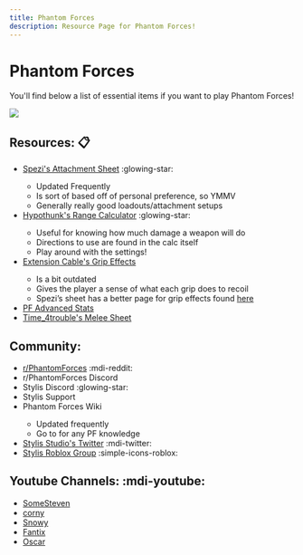```yaml
---
title: Phantom Forces
description: Resource Page for Phantom Forces!
---
```


# **Phantom Forces**

You'll find below a list of essential items if you want to play Phantom Forces!

![](/phantombanner.png)

## Resources: :clipboard:

- [Spezi's Attachment Sheet](https://docs.google.com/spreadsheets/d/1dlWL4NQ0J0wrUJyrlmRMmmG9msarkuZtXOoI5ADLyP4/edit?gid=1214029714#gid=1214029714) :glowing-star: <Badge type="tip" icon="i-ic-outline-discord" text="Discord" link="https://discord.gg/spezi" /> <tooltip><ul><li>Updated Frequently</li><li>Is sort of based off of personal preference, so YMMV</li><li>Generally really good loadouts/attachment setups</li></ul></tooltip>
- [Hypothunk's Range Calculator](https://www.desmos.com/calculator/g0qlwubve7) :glowing-star: <tooltip><ul><li>Useful for knowing how much damage a weapon will do</li><li>Directions to use are found in the calc itself</li><li>Play around with the settings!</li></ul></tooltip>
- [Extension Cable's Grip Effects](https://docs.google.com/document/d/1c8S25U19h2UOVM2FBt_wfJt-q-yU0k5gu6baL9dzMCw/edit) <tooltip><ul><li>Is a bit outdated</li><li>Gives the player a sense of what each grip does to recoil</li><li>Spezi’s sheet has a better page for grip effects found [here](https://docs.google.com/spreadsheets/d/1dlWL4NQ0J0wrUJyrlmRMmmG9msarkuZtXOoI5ADLyP4/edit?gid=1381239146#gid=1381239146)</li></ul></tooltip>
- [PF Advanced Stats](https://docs.google.com/spreadsheets/d/1nZZOpxAxpieMyC0e0VepfzpmIP89XHIDJPtsohw8U9g/edit?usp=drivesdk)
- [Time_4trouble's Melee Sheet](https://docs.google.com/spreadsheets/d/1okT7tsmwJzlprtZmOI1KY4cbIlkoDZAttyLPS_z1_F0/edit?gid=1174543838#gid=1174543838)

## Community:
- [r/PhantomForces](https://www.reddit.com/r/PhantomForces/) :mdi-reddit:
- r/PhantomForces Discord <Badge type="tip" icon="i-ic-outline-discord" text="Invite" link="https://discord.gg/pfreddit" />
- Stylis Discord :glowing-star: <Badge type="tip" icon="i-ic-outline-discord" text="Invite" link="https://discord.gg/stylis" />
- Stylis Support <Badge type="tip" icon="i-ic-outline-discord" text="Invite" link="https://discord.gg/cDV2Y5WqYg" />
- Phantom Forces Wiki <Badge type="tip" icon="i-simple-icons-fandom" text="Link" link="https://roblox-phantom-forces.fandom.com/wiki/Phantom_Forces_Wiki" /> <tooltip><ul><li>Updated frequently</li><li>Go to for any PF knowledge</li></ul></tooltip>
- [Stylis Studio's Twitter](https://twitter.com/stylisstudios) :mdi-twitter:
- [Stylis Roblox Group](https://www.roblox.com/groups/1103278/StyLiS-Studios#!/about) :simple-icons-roblox:

## Youtube Channels: :mdi-youtube:
- [SomeSteven](https://www.youtube.com/@SomeSteven)
- [corny](https://www.youtube.com/@cornycob)
- [Snowy](https://www.youtube.com/@SnowyPF)
- [Fantix](https://www.youtube.com/@FantixYT)
- [Oscar](https://www.youtube.com/@OreoVanillaCat)

